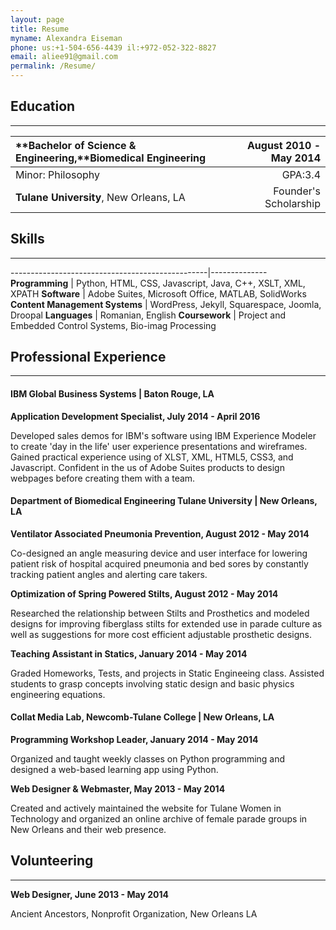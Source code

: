 ```yaml
---
layout: page
title: Resume
myname: Alexandra Eiseman
phone: us:+1-504-656-4439 il:+972-052-322-8827
email: aliee91@gmail.com
permalink: /Resume/
---
```

## Education
---

| **Bachelor of Science & Engineering,****Biomedical Engineering**    | August 2010 - May 2014 |
|:------------------------------------------------------------------- | ----------------------:|
| Minor: Philosophy                             		      |                GPA:3.4 |
| **Tulane University**, New Orleans, LA                              |  Founder's Scholarship |

## Skills
---

-------------------------------------------------|--------------
**Programming**                                  | Python, HTML, CSS, Javascript, Java, C++, XSLT, XML, XPATH
**Software**                                     | Adobe Suites, Microsoft Office, MATLAB, SolidWorks
**Content Management Systems**                  | WordPress, Jekyll, Squarespace, Joomla, Droopal
**Languages**                                    | Romanian, English
**Coursework**                                   | Project and Embedded Control Systems, Bio-imag Processing

## Professional Experience
---

#### IBM Global Business Systems | Baton Rouge, LA

**Application Development Specialist, July 2014 - April 2016**

Developed sales demos for IBM's software using IBM Experience Modeler to create 'day in the life' 
user experience presentations and wireframes. Gained practical experience using of XLST, XML, HTML5, CSS3, and Javascript. 
Confident in the us of Adobe Suites products to design webpages before creating them with a team.

#### Department of Biomedical Engineering Tulane University | New Orleans, LA

**Ventilator Associated Pneumonia Prevention, August 2012 - May 2014**

Co-designed an angle measuring device and user interface for lowering patient 
risk of hospital acquired pneumonia and bed sores by constantly tracking patient angles 
and alerting care takers.

**Optimization of Spring Powered Stilts, August 2012 - May 2014**

Researched the relationship between Stilts and Prosthetics and modeled designs for improving 
fiberglass stilts for extended use in parade culture as well as suggestions for more cost 
efficient adjustable prosthetic designs.

**Teaching Assistant in Statics, January 2014 - May 2014**

Graded Homeworks, Tests, and projects in Static Engineeing class. Assisted students to grasp 
concepts involving static design and basic physics engineering equations.

#### Collat Media Lab, Newcomb-Tulane College | New Orleans, LA

**Programming Workshop Leader, January 2014 - May 2014**

Organized and taught weekly classes on Python programming and 
designed a web-based learning app using Python.

**Web Designer & Webmaster, May 2013 - May 2014**

Created and actively maintained the website for Tulane Women in Technology and 
organized an online archive of female parade groups in New Orleans and their web presence.

## Volunteering
---
**Web Designer, June 2013 - May 2014**

Ancient Ancestors, Nonprofit Organization, New Orleans LA
